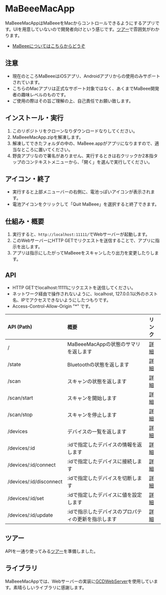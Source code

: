 # MaBeeeMacApp

MaBeeeMacAppはMaBeeeをMacからコントロールできるようにするアプリです。UIを用意していないので開発者向けという感じです。[ツアー](https://github.com/novars-jp/MaBeeeMacApp/wiki/%E3%83%84%E3%82%A2%E3%83%BC)で雰囲気がわかります。

- [MaBeeeについてはこちらからどうぞ](http://mabeee.mobi/)


## 注意

- 現在のところMaBeeeはiOSアプリ、Androidアプリからの使用のみサポートされています。
- こちらのMacアプリは正式なサポート対象ではなく、あくまでMaBeee開発者の趣味レベルのものです。
- ご使用の際はその旨ご理解の上、自己責任でお願い致します。


## インストール・実行

1. このリポジトリをクローンなりダウンロードなりしてください。
1. MaBeeeMacApp.zipを解凍します。
1. 解凍してできたフォルダの中の、MaBeee.appがアプリになりますので、適当なところに置いてください。
1. 野良アプリなので署名がありません、実行するときは右クリックか2本指タップのコンテキストメニューから、「開く」を選んで実行してください。


## アイコン・終了

- 実行すると上部メニューバーの右側に、電池っぽいアイコンが表示されます。
- 電池アイコンをクリックして「Quit MaBeee」を選択すると終了できます。


## 仕組み・概要

1. 実行すると、``` http://localhost:11111/ ```でWebサーバーが起動します。
1. このWebサーバーにHTTP GETでリクエストを送信することで、アプリに指示を出します。
1. アプリは指示にしたがってMaBeeeをスキャンしたり出力を変更したりします。


## API

- HTTP GETでlocalhost:11111にリクエストを送信してください。
- ネットワーク経由で操作されないように、localhost, 127.0.0.1以外のホスト名、IPでアクセスできないようにしたつもりです。
- Access-Control-Allow-Origin "*" です。

| API (Path) | 概要 | リンク |
|:--|:--|:--|
| / | MaBeeeMacAppの状態のサマリを返します | [詳細](https://github.com/novars-jp/MaBeeeMacApp/wiki/summary) |
| /state | Bluetoothの状態を返します | [詳細](https://github.com/novars-jp/MaBeeeMacApp/wiki/state) |
| /scan | スキャンの状態を返します | [詳細](https://github.com/novars-jp/MaBeeeMacApp/wiki/scan) |
| /scan/start | スキャンを開始します | [詳細](https://github.com/novars-jp/MaBeeeMacApp/wiki/scan-start) |
| /scan/stop | スキャンを停止します | [詳細](https://github.com/novars-jp/MaBeeeMacApp/wiki/scan-stop) |
| /devices | デバイスの一覧を返します | [詳細](https://github.com/novars-jp/MaBeeeMacApp/wiki/devices) |
| /devices/:id | :idで指定したデバイスの情報を返します | [詳細](https://github.com/novars-jp/MaBeeeMacApp/wiki/devices-:id) |
| /devices/:id/connect | :idで指定したデバイスに接続します | [詳細](https://github.com/novars-jp/MaBeeeMacApp/wiki/devices-:id-connect) |
| /devices/:id/disconnect | :idで指定したデバイスを切断します | [詳細](https://github.com/novars-jp/MaBeeeMacApp/wiki/devices-:id-disconnect) |
| /devices/:id/set | :idで指定したデバイスに値を設定します | [詳細](https://github.com/novars-jp/MaBeeeMacApp/wiki/devices-:id-set) |
| /devices/:id/update | :idで指示したデバイスのプロパティの更新を指示します | [詳細](https://github.com/novars-jp/MaBeeeMacApp/wiki/devices-:id-update) |

## ツアー

APIを一通り使ってみる[ツアー](https://github.com/novars-jp/MaBeeeMacApp/wiki/%E3%83%84%E3%82%A2%E3%83%BC)を準備しました。


## ライブラリ

MaBeeeMacAppでは、Webサーバーの実装に[GCDWebServer](https://github.com/swisspol/GCDWebServer)を使用しています。素晴らしいライブラリに感謝します。
